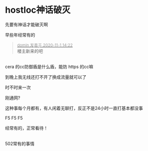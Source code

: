# hostloc神话破灭


先要有神话才能破灭啊

早些年经常有的

<div class="quote"><blockquote><font size="2"><a href="https://www.hostloc.com/forum.php?mod=redirect&amp;goto=findpost&amp;pid=9384861&amp;ptid=760946" target="_blank"><font color="#999999">domin 发表于 2020-11-1 14:22</font></a></font><br />
楼主新来的吧</blockquote></div><br />
cera 的cc防御盾是什么盾，能防 https 的cc嘛

到晚上我无线还打不开了换成流量就可以了

时不时来一次

刚通网?

这种事每个月都有，有人闲着无聊打，反正不是24小时一直打基本都没事

F5 F5 F5

经常有的，正常看待！<br />
<br />
<img src="static/image/smiley/default/time.gif" smilieid="15" border="0" alt="" /><img src="static/image/smiley/default/time.gif" smilieid="15" border="0" alt="" /><img src="static/image/smiley/default/time.gif" smilieid="15" border="0" alt="" />

502常有的事情 
